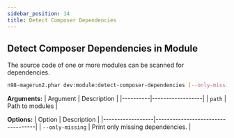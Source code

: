 ```yaml
---
sidebar_position: 14
title: Detect Composer Dependencies
---
```

## Detect Composer Dependencies in Module

The source code of one or more modules can be scanned for dependencies.

```sh
n98-magerun2.phar dev:module:detect-composer-dependencies [--only-missing] <path>...
```
**Arguments:**
| Argument | Description      |
|----------|------------------|
| `path`   | Path to modules  |

**Options:**
| Option           | Description                       |
|------------------|-----------------------------------|
| `--only-missing` | Print only missing dependencies.  |
